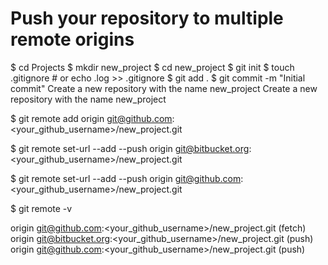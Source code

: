 # Push your repository to multiple remote origins

<On your devmachine>
$ cd Projects
$ mkdir new_project
$ cd new_project
$ git init
$ touch .gitignore # or echo .log >> .gitignore
$ git add .
$ git commit -m "Initial commit"

<On github.com>
Create a new repository with the name new_project

<On bitbucket.org>
Create a new repository with the name new_project

<Back to your devmachine>


$ git remote add origin git@github.com:<your_github_username>/new_project.git

$ git remote set-url --add --push origin git@bitbucket.org:<your_github_username>/new_project.git

$ git remote set-url --add --push origin git@github.com:<your_github_username>/new_project.git

$ git remote -v

origin  git@github.com:<your_github_username>/new_project.git (fetch)                                  
origin  git@bitbucket.org:<your_github_username>/new_project.git (push)                                
origin  git@github.com:<your_github_username>/new_project.git (push)                                                                                                   

